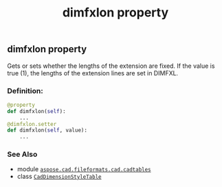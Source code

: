 ﻿---
title: dimfxlon property
second_title: Aspose.CAD for Python via .NET API References
description: 
type: docs
weight: 470
url: /python-net/aspose.cad.fileformats.cad.cadtables/caddimensionstyletable/dimfxlon/
is_root: false
---

## dimfxlon property


Gets or sets whether the lengths of the extension are fixed.
If the value is true (1), the lengths of the extension lines are set in DIMFXL.
### Definition:
```python
@property
def dimfxlon(self):
    ...
@dimfxlon.setter
def dimfxlon(self, value):
    ...
```

### See Also
* module [`aspose.cad.fileformats.cad.cadtables`](../../)
* class [`CadDimensionStyleTable`](/cad/python-net/aspose.cad.fileformats.cad.cadtables/caddimensionstyletable)
